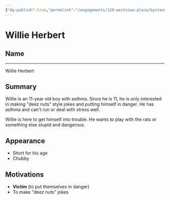 ```yaml
---
{"dg-publish":true,"permalink":"/engagements/120-westview-place/bystanders/willie-herbert/","created":"2024-08-22T12:44:20.000-04:00","updated":"2025-01-07T22:40:41.807-05:00"}
---
```


# Willie Herbert

## Name
----
Willie Herbert

## Summary
Willie is an 11-year old boy with asthma. Since he is 11, he is only interested in making "deez nuts" style jokes and putting himself in danger. He has asthma and can't run or deal with stress well.

Willie is here to get himself into trouble. He wants to play with the rats or something else stupid and dangerous.

## Appearance
- Short for his age
- Chubby

## Motivations
- **Victim** (to put themselves in danger)
- To make "deez nuts" jokes